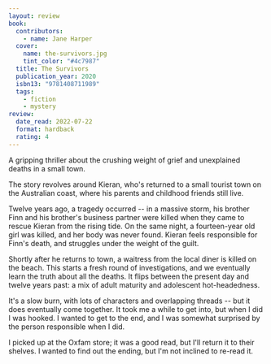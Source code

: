 ```yaml
---
layout: review
book:
  contributors:
    - name: Jane Harper
  cover:
    name: the-survivors.jpg
    tint_color: "#4c7987"
  title: The Survivors
  publication_year: 2020
  isbn13: "9781408711989"
  tags:
    - fiction
    - mystery
review:
  date_read: 2022-07-22
  format: hardback
  rating: 4
---
```


A gripping thriller about the crushing weight of grief and unexplained deaths in a small town.

The story revolves around Kieran, who's returned to a small tourist town on the Australian coast, where his parents and childhood friends still live.

Twelve years ago, a tragedy occurred -- in a massive storm, his brother Finn and his brother's business partner were killed when they came to rescue Kieran from the rising tide.
On the same night, a fourteen-year old girl was killed, and her body was never found.
Kieran feels responsible for Finn's death, and struggles under the weight of the guilt.

Shortly after he returns to town, a waitress from the local diner is killed on the beach.
This starts a fresh round of investigations, and we eventually learn the truth about all the deaths.
It flips between the present day and twelve years past: a mix of adult maturity and adolescent hot-headedness.

It's a slow burn, with lots of characters and overlapping threads -- but it does eventually come together.
It took me a while to get into, but when I did I was hooked.
I wanted to get to the end, and I was somewhat surprised by the person responsible when I did.

I picked up at the Oxfam store; it was a good read, but I'll return it to their shelves.
I wanted to find out the ending, but I'm not inclined to re-read it.

